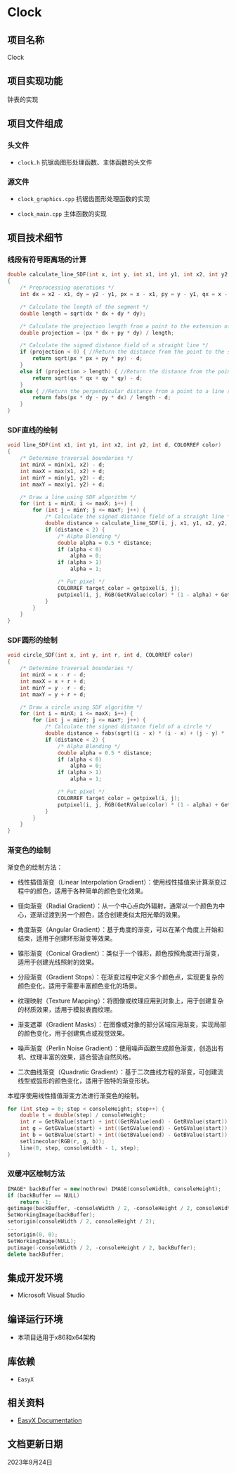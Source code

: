 # Clock

## 项目名称

Clock

## 项目实现功能

钟表的实现

## 项目文件组成

### 头文件

* `clock.h`
抗锯齿图形处理函数、主体函数的头文件

### 源文件

* `clock_graphics.cpp`
抗锯齿图形处理函数的实现

* `clock_main.cpp`
主体函数的实现

## 项目技术细节

### 线段有符号距离场的计算

```cpp
double calculate_line_SDF(int x, int y, int x1, int y1, int x2, int y2, int d)
{
    /* Preprocessing operations */
    int dx = x2 - x1, dy = y2 - y1, px = x - x1, py = y - y1, qx = x - x2, qy = y - y2;

    /* Calculate the length of the segment */
    double length = sqrt(dx * dx + dy * dy);

    /* Calculate the projection length from a point to the extension of the segment */
    double projection = (px * dx + py * dy) / length;

    /* Calculate the signed distance field of a straight line */
    if (projection < 0) { //Return the distance from the point to the starting point if the projection is before the endpoints
        return sqrt(px * px + py * py) - d;
    }
    else if (projection > length) { //Return the distance from the point to the ending point if the projection is after the endpoints
        return sqrt(qx * qx + qy * qy) - d;
    }
    else { //Return the perpendicular distance from a point to a line segment
        return fabs(px * dy - py * dx) / length - d;
    }
}
```

### SDF直线的绘制

```cpp
void line_SDF(int x1, int y1, int x2, int y2, int d, COLORREF color)
{
    /* Determine traversal boundaries */
    int minX = min(x1, x2) - d;
    int maxX = max(x1, x2) + d;
    int minY = min(y1, y2) - d;
    int maxY = max(y1, y2) + d;

    /* Draw a line using SDF algorithm */
    for (int i = minX; i <= maxX; i++) {
        for (int j = minY; j <= maxY; j++) {
            /* Calculate the signed distance field of a straight line */
            double distance = calculate_line_SDF(i, j, x1, y1, x2, y2, d) + 1;
            if (distance < 2) {
                /* Alpha Blending */
                double alpha = 0.5 * distance;
                if (alpha < 0)
                    alpha = 0;
                if (alpha > 1)
                    alpha = 1;

                /* Put pixel */
                COLORREF target_color = getpixel(i, j);
                putpixel(i, j, RGB(GetRValue(color) * (1 - alpha) + GetRValue(target_color) * alpha, GetGValue(color) * (1 - alpha) + GetGValue(target_color) * alpha, GetBValue(color) * (1 - alpha) + GetBValue(target_color) * alpha));
            }
        }
    }
}
```

### SDF圆形的绘制

```cpp
void circle_SDF(int x, int y, int r, int d, COLORREF color)
{
    /* Determine traversal boundaries */
    int minX = x - r - d;
    int maxX = x + r + d;
    int minY = y - r - d;
    int maxY = y + r + d;

    /* Draw a circle using SDF algorithm */
    for (int i = minX; i <= maxX; i++) {
        for (int j = minY; j <= maxY; j++) {
            /* Calculate the signed distance field of a circle */
            double distance = fabs(sqrt((i - x) * (i - x) + (j - y) * (j - y)) - r) - d + 1;
            if (distance < 2) {
                /* Alpha Blending */
                double alpha = 0.5 * distance;
                if (alpha < 0)
                    alpha = 0;
                if (alpha > 1)
                    alpha = 1;

                /* Put pixel */
                COLORREF target_color = getpixel(i, j);
                putpixel(i, j, RGB(GetRValue(color) * (1 - alpha) + GetRValue(target_color) * alpha, GetGValue(color) * (1 - alpha) + GetGValue(target_color) * alpha, GetBValue(color) * (1 - alpha) + GetBValue(target_color) * alpha));
            }
        }
    }
}
```

### 渐变色的绘制

渐变色的绘制方法：

* 线性插值渐变（Linear Interpolation Gradient）：使用线性插值来计算渐变过程中的颜色，适用于各种简单的颜色变化效果。

* 径向渐变（Radial Gradient）：从一个中心点向外辐射，通常以一个颜色为中心，逐渐过渡到另一个颜色，适合创建类似太阳光晕的效果。

* 角度渐变（Angular Gradient）：基于角度的渐变，可以在某个角度上开始和结束，适用于创建环形渐变等效果。

* 锥形渐变（Conical Gradient）：类似于一个锥形，颜色按照角度进行渐变，适用于创建光线照射的效果。

* 分段渐变（Gradient Stops）：在渐变过程中定义多个颜色点，实现更复杂的颜色变化，适用于需要丰富颜色变化的场景。

* 纹理映射（Texture Mapping）：将图像或纹理应用到对象上，用于创建复杂的材质效果，适用于模拟表面纹理。

* 渐变遮罩（Gradient Masks）：在图像或对象的部分区域应用渐变，实现局部的颜色变化，用于创建焦点或视觉效果。

* 噪声渐变（Perlin Noise Gradient）：使用噪声函数生成颜色渐变，创造出有机、纹理丰富的效果，适合营造自然风格。

* 二次曲线渐变（Quadratic Gradient）：基于二次曲线方程的渐变，可创建流线型或弧形的颜色变化，适用于独特的渐变形状。

本程序使用线性插值渐变方法进行渐变色的绘制。

```cpp
for (int step = 0; step < consoleHeight; step++) {
    double t = double(step) / consoleHeight;
    int r = GetRValue(start) + int((GetRValue(end) - GetRValue(start)) * t);
    int g = GetGValue(start) + int((GetGValue(end) - GetGValue(start)) * t);
    int b = GetBValue(start) + int((GetBValue(end) - GetBValue(start)) * t);
    setlinecolor(RGB(r, g, b));
    line(0, step, consoleWidth - 1, step);
}
```

### 双缓冲区绘制方法

```cpp
IMAGE* backBuffer = new(nothrow) IMAGE(consoleWidth, consoleHeight);
if (backBuffer == NULL)
    return -1;
getimage(backBuffer, -consoleWidth / 2, -consoleHeight / 2, consoleWidth, consoleHeight);
SetWorkingImage(backBuffer);
setorigin(consoleWidth / 2, consoleHeight / 2);
...
setorigin(0, 0);
SetWorkingImage(NULL);
putimage(-consoleWidth / 2, -consoleHeight / 2, backBuffer);
delete backBuffer;
```

## 集成开发环境

* Microsoft Visual Studio

## 编译运行环境

* 本项目适用于x86和x64架构

## 库依赖

* `EasyX`

## 相关资料

* [EasyX Documentation](https://docs.easyx.cn/)

## 文档更新日期

2023年9月24日